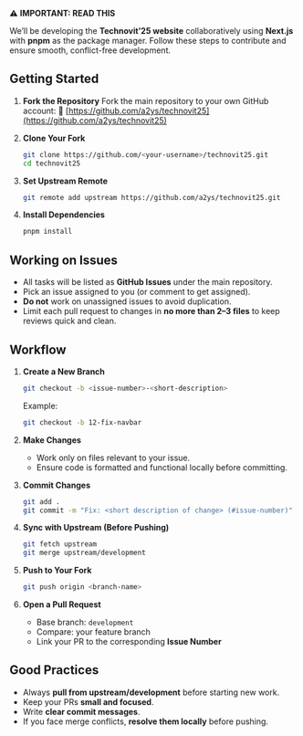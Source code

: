 ⚠️ **IMPORTANT: READ THIS**

We’ll be developing the **Technovit’25 website** collaboratively using **Next.js** with **pnpm** as the package manager. Follow these steps to contribute and ensure smooth, conflict-free development.

## Getting Started

1. **Fork the Repository**
   Fork the main repository to your own GitHub account:
   🔗 [https://github.com/a2ys/technovit25](https://github.com/a2ys/technovit25)

2. **Clone Your Fork**

   ```bash
   git clone https://github.com/<your-username>/technovit25.git
   cd technovit25
   ```

3. **Set Upstream Remote**

   ```bash
   git remote add upstream https://github.com/a2ys/technovit25.git
   ```

4. **Install Dependencies**

   ```bash
   pnpm install
   ```

## Working on Issues

* All tasks will be listed as **GitHub Issues** under the main repository.
* Pick an issue assigned to you (or comment to get assigned).
* **Do not** work on unassigned issues to avoid duplication.
* Limit each pull request to changes in **no more than 2–3 files** to keep reviews quick and clean.

## Workflow

1. **Create a New Branch**

   ```bash
   git checkout -b <issue-number>-<short-description>
   ```

   Example:

   ```bash
   git checkout -b 12-fix-navbar
   ```

2. **Make Changes**

   * Work only on files relevant to your issue.
   * Ensure code is formatted and functional locally before committing.

3. **Commit Changes**

   ```bash
   git add .
   git commit -m "Fix: <short description of change> (#issue-number)"
   ```

4. **Sync with Upstream (Before Pushing)**

   ```bash
   git fetch upstream
   git merge upstream/development
   ```

5. **Push to Your Fork**

   ```bash
   git push origin <branch-name>
   ```

6. **Open a Pull Request**

   * Base branch: `development`
   * Compare: your feature branch
   * Link your PR to the corresponding **Issue Number**

## Good Practices

* Always **pull from upstream/development** before starting new work.
* Keep your PRs **small and focused**.
* Write **clear commit messages**.
* If you face merge conflicts, **resolve them locally** before pushing.
